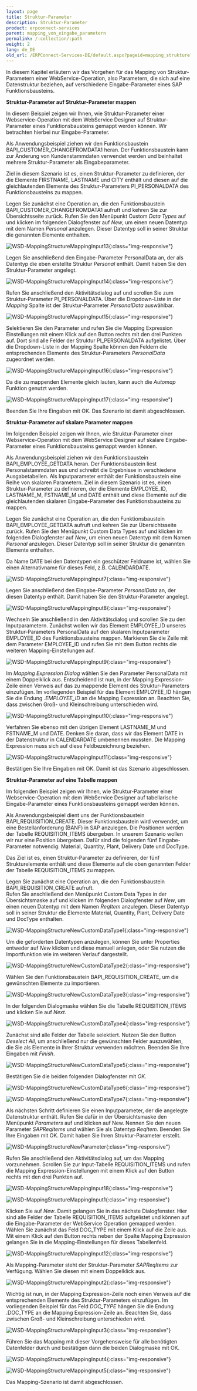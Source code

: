 ```yaml
---
layout: page
title: Struktur-Parameter
description: Struktur-Parameter
product: erpconnect-services
parent: mapping_von_eingabe_parametern
permalink: /:collection/:path
weight: 2
lang: de_DE
old_url: /ERPConnect-Services-DE/default.aspx?pageid=mapping_struktureller_parameter
---
```


In diesem Kapitel erläutern wir das Vorgehen für das Mapping von Struktur-Parametern einer WebService-Operation, also Parametern, die sich auf eine Datenstruktur beziehen, auf verschiedene Eingabe-Parameter eines SAP Funktionsbausteins. 

**Struktur-Parameter auf Struktur-Parameter mappen**

In diesem Beispiel zeigen wir Ihnen, wie Struktur-Parameter einer Webservice-Operation mit dem WebService Designer auf Struktur-Parameter eines Funktionsbausteins gemappt werden können. Wir betrachten hierbei nur Eingabe-Parameter.  

Als Anwendungsbeispiel ziehen wir den Funktionsbaustein BAPI_CUSTOMER_CHANGEFROMDATA1 heran. Der Funktionsbaustein kann zur Änderung von Kundenstammdaten verwendet werden und beinhaltet mehrere Struktur-Parameter als Eingabeparameter. 

Ziel in diesem Szenario ist es, einen Struktur-Parameter zu definieren, der die Elemente FIRSTNAME, LASTNAME und CITY enthält und diesen auf die gleichlautenden Elemente des Struktur-Parameters PI_PERSONALDATA des Funktionsbausteins zu mappen.

Legen Sie zunächst eine Operation an, die den Funktionsbaustein BAPI_CUSTOMER_CHANGEFROMDATA1 aufruft und kehren Sie zur Übersichtsseite zurück. Rufen Sie den Menüpunkt Custom *Data Types* auf und klicken im folgenden Dialogfenster auf *New*, um einen neuen Datentyp mit dem Namen *Personal* anzulegen. Dieser Datentyp soll in seiner Struktur die genannten Elemente enthalten.

![WSD-MappingStructureMappingInput13](/img/content/WSD-MappingStructureMappingInput13.png){:class="img-responsive"}

Legen Sie anschließend den Eingabe-Parameter PersonalData an, der als Datentyp die eben erstellte Struktur *Personal* enthält. Damit haben Sie den Struktur-Parameter angelegt.

![WSD-MappingStructureMappingInput14](/img/content/WSD-MappingStructureMappingInput14.png){:class="img-responsive"}

Rufen Sie anschließend den Aktivitätsdialog auf und scrollen Sie zum Struktur-Parameter PI_PERSONALDATA. Über die Dropdown-Liste in der *Mapping* Spalte ist der Struktur-Parameter *PersonalData* auswählbar.   


![WSD-MappingStructureMappingInput15](/img/content/WSD-MappingStructureMappingInput15.png){:class="img-responsive"}

Selektieren Sie den Parameter und rufen Sie die Mapping Expression Einstellungen mit einem Klick auf den Button rechts mit den drei Punkten auf. Dort sind alle Felder der Struktur PI_PERSONALDATA aufgelistet. Über die Dropdown-Liste in der Mapping Spalte können den Feldern die entsprechenden Elemente des Struktur-Parameters *PersonalData* zugeordnet werden. 

![WSD-MappingStructureMappingInput16](/img/content/WSD-MappingStructureMappingInput16.png){:class="img-responsive"}

Da die zu mappenden Elemente gleich lauten, kann auch die *Automap* Funktion genutzt werden. 

![WSD-MappingStructureMappingInput17](/img/content/WSD-MappingStructureMappingInput17.png){:class="img-responsive"}

Beenden Sie Ihre Eingaben mit OK. Das Szenario ist damit abgeschlossen. 


**Struktur-Parameter auf skalare Parameter mappen**

Im folgenden Beispiel zeigen wir Ihnen, wie Struktur-Parameter einer Webservice-Operation mit dem WebService Designer auf skalare Eingabe-Parameter eines Funktionsbausteins gemappt werden können. 

Als Anwendungsbeispiel ziehen wir den Funktionsbaustein BAPI_EMPLOYEE_GETDATA heran. Der Funktionsbaustein liest Personalstammdaten aus und schreibt die Ergebnisse in verschiedene Ausgabetabellen. Als Inputparameter  enthält der Funktionsbaustein eine Reihe von skalaren Parametern. 
Ziel in diesem Szenario ist es, einen Struktur-Parameter zu definieren, der die Elemente EMPLOYEE_ID, LASTNAME_M, FSTNAME_M und DATE enthält und diese Elemente auf die gleichlautenden skalaren Eingabe-Parameter des Funktionsbausteins zu mappen.

Legen Sie zunächst eine Operation an, die den Funktionsbaustein BAPI_EMPLOYEE_GETDATA aufruft und kehren Sie zur Übersichtsseite zurück. Rufen Sie den Menüpunkt Custom Data Types auf und klicken im folgenden Dialogfenster auf *New*, um einen neuen Datentyp mit dem Namen *Personal* anzulegen. Dieser Datentyp soll in seiner Struktur die genannten Elemente enthalten.

Da Name DATE bei den Datentypen ein geschützer Feldname ist, wählen Sie einen Alternativname für dieses Feld, z.B. CALENDARDATE. 

![WSD-MappingStructureMappingInput7](/img/content/WSD-MappingStructureMappingInput7.png){:class="img-responsive"}

Legen Sie anschließend den Eingabe-Parameter *PersonalData* an, der diesen Datentyp enthält. Damit haben Sie den Struktur-Parameter angelegt.

![WSD-MappingStructureMappingInput8](/img/content/WSD-MappingStructureMappingInput8.png){:class="img-responsive"}

Wechseln Sie anschließend in den Aktivitätsdialog und scrollen Sie zu den Inputparametern. Zunächst wollen wir das Element EMPLOYEE_ID unseres Struktur-Parameters PersonalData auf den skalaren Inputparameter EMPLOYEE_ID des Funktionsbausteins mappen. Markieren Sie die Zeile mit dem Parameter EMPLOYEE_ID und rufen Sie mit dem Button rechts die weiteren Mapping-Einstellungen auf.   

![WSD-MappingStructureMappingInput9](/img/content/WSD-MappingStructureMappingInput9.png){:class="img-responsive"}

Im *Mapping Expression Dialog* wählen Sie den Parameter PersonalData mit einem Doppelklick aus. Entscheidend ist nun, in der Mapping Expression-Zeile einen Verweis auf das zu mappende Element des Struktur-Parameters einzufügen. Im vorliegenden Beispiel für das Element EMPLOYEE_ID hängen Sie die Endung .*EMPLOYEE_ID* an die Mapping Expression an. Beachten Sie, dass zwischen Groß- und Kleinschreibung unterschieden wird.

![WSD-MappingStructureMappingInput10](/img/content/WSD-MappingStructureMappingInput10.png){:class="img-responsive"}

Verfahren Sie ebenso mit den übrigen Element LASTNAME_M und FSTNAME_M und DATE. Denken Sie daran, dass wir das Element DATE in der Datenstruktur in CALENDARDATE umbenennen mussten. Die Mapping Expression muss sich auf diese Feldbezeichnung beziehen. 

![WSD-MappingStructureMappingInput11](/img/content/WSD-MappingStructureMappingInput11.png){:class="img-responsive"}

Bestätigen Sie Ihre Eingaben mit OK. Damit ist das Szenario abgeschlossen.  


**Struktur-Parameter auf eine Tabelle mappen** 

Im folgenden Beispiel zeigen wir Ihnen, wie Struktur-Parameter einer Webservice-Operation mit dem WebService Designer auf tabellarische Eingabe-Parameter eines Funktionsbausteins gemappt werden können. 

Als Anwendungsbeispiel dient uns der Funktionsbaustein BAPI_REQUISITION_CREATE. Dieser Funktionsbaustein wird verwendet, um eine Bestellanforderung (BANF) in SAP anzulegen. Die Positionen werden der Tabelle REQUISITION_ITEMS übergeben.
In unserem Szenario wollen wir nur eine Position übergeben. Dafür sind die folgenden fünf Eingabe-Parameter notwendig: Material, Quantity, Plant, Delivery Date und DocType.

Das Ziel ist es, einen Struktur-Parameter zu definieren, der fünf Strukturelemente enthält und diese Elemente auf die oben genannten Felder der Tabelle REQUISITION_ITEMS zu mappen.  

Legen Sie zunächst eine Operation an, die den Funktionsbaustein BAPI_REQUISITION_CREATE aufruft. <br>
Rufen Sie anschließend den Menüpunkt Custom Data Types in der Übersichtsmaske auf und klicken im folgenden Dialogfenster auf *New*, um einen neuen Datentyp mit dem Namen *ReqItem* anzulegen. Dieser Datentyp soll in seiner Struktur die Elemente Material, Quantity, Plant, Delivery Date und DocType enthalten.

![WSD-MappingStructureNewCustomDataType1](/img/content/WSD-MappingStructureNewCustomDataType1.png){:class="img-responsive"}

Um die geforderten Datentypen anzulegen, können Sie unter Properties entweder auf *New* klicken und diese manuell anlegen, oder Sie nutzen die Importfunktion wie im weiteren Verlauf dargestellt.

![WSD-MappingStructureNewCustomDataType2](/img/content/WSD-MappingStructureNewCustomDataType2.png){:class="img-responsive"}

Wählen Sie den Funktionsbaustein BAPI_REQUISITION_CREATE, um die gewünschten Elemente zu importieren.

![WSD-MappingStructureNewCustomDataType3](/img/content/WSD-MappingStructureNewCustomDataType3.png){:class="img-responsive"}

In der folgenden Dialogmaske wählen Sie die Tabelle REQUISITION_ITEMS und klicken Sie auf *Next*. 

![WSD-MappingStructureNewCustomDataType4](/img/content/WSD-MappingStructureNewCustomDataType4.png){:class="img-responsive"}

Zunächst sind alle Felder der Tabelle selektiert. Nutzen Sie den Button *Deselect All*, um anschließend nur die gewünschten Felder auszuwählen, die Sie als Elemente in Ihrer Struktur verwenden möchten. Beenden Sie Ihre Eingaben mit *Finish*.

![WSD-MappingStructureNewCustomDataType5](/img/content/WSD-MappingStructureNewCustomDataType5.png){:class="img-responsive"}

Bestätigen Sie die beiden folgenden Dialogfenster mit *OK*.

![WSD-MappingStructureNewCustomDataType6](/img/content/WSD-MappingStructureNewCustomDataType6.png){:class="img-responsive"}

![WSD-MappingStructureNewCustomDataType7](/img/content/WSD-MappingStructureNewCustomDataType7.png){:class="img-responsive"}

Als nächsten Schritt definieren Sie einen Inputparameter, der die angelegte Datenstruktur enthält. Rufen Sie dafür in der Übersichtsmaske den Menüpunkt *Parameters* auf und klicken auf New. Nennen Sie den neuen Parameter *SAPReqItems* und wählen Sie als Datentyp *ReqItem*. Beenden Sie Ihre Eingaben mit OK. Damit haben Sie Ihren Struktur-Parameter erstellt.   

![WSD-MappingStructureNewParameter](/img/content/WSD-MappingStructureNewParameter.png){:class="img-responsive"}

Rufen Sie anschließend den Aktivitätsdialog auf, um das Mapping vorzunehmen. Scrollen Sie zur Input-Tabelle REQUISITION_ITEMS und rufen die Mapping Expression-Einstellungen mit einem Klick auf den Button rechts mit den drei Punkten auf. 

![WSD-MappingStructureMappingInput18](/img/content/WSD-MappingStructureMappingInput18.png){:class="img-responsive"}

![WSD-MappingStructureMappingInput1](/img/content/WSD-MappingStructureMappingInput1.png){:class="img-responsive"}

Klicken Sie auf *New*. Damit gelangen Sie in das nächste Dialogfenster. Hier sind alle Felder der Tabelle REQUISITION_ITEMS aufgelistet und können auf die Eingabe-Parameter der WebService Operation gemapped werden. Wählen Sie zunächst das Feld DOC_TYPE mit einem Klick auf die Zeile aus. Mit einem Klick auf den Button rechts neben der Spalte Mapping Expression gelangen Sie in die Mapping-Einstellungen für dieses Tabellenfeld.

![WSD-MappingStructureMappingInput12](/img/content/WSD-MappingStructureMappingInput12.png){:class="img-responsive"}

Als Mapping-Parameter steht der Struktur-Parameter *SAPReqItems* zur Verfügung. 
Wählen Sie diesen mit einem Doppelklick aus. 

![WSD-MappingStructureMappingInput2](/img/content/WSD-MappingStructureMappingInput2.png){:class="img-responsive"}

Wichtig ist nun, in der Mapping Expression-Zeile noch einen Verweis auf die entsprechenden Elemente des Struktur-Parameters einzufügen. Im vorliegenden Beispiel für das Feld *DOC_TYPE* hängen Sie die Endung .DOC_TYPE an die Mapping Expression-Zeile an. Beachten Sie, dass zwischen Groß- und Kleinschreibung unterschieden wird.

![WSD-MappingStructureMappingInput3](/img/content/WSD-MappingStructureMappingInput3.png){:class="img-responsive"}

Führen Sie das Mapping mit dieser Vorgehensweise für alle benötigten Datenfelder durch und bestätigen dann die beiden Dialogmaske mit OK.

![WSD-MappingStructureMappingInput4](/img/content/WSD-MappingStructureMappingInput4.png){:class="img-responsive"}

![WSD-MappingStructureMappingInput5](/img/content/WSD-MappingStructureMappingInput5.png){:class="img-responsive"}

Das Mapping-Szenario ist damit abgeschlossen. 
